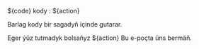${code} kody : ${action}

Barlag kody bir sagadyň içinde gutarar.

Eger ýüz tutmadyk bolsaňyz ${action} Bu e-poçta üns bermäň.
